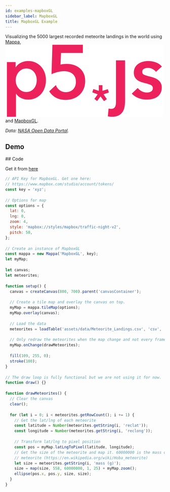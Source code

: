 ```yaml
---
id: examples-mapboxGL
sidebar_label: MapboxGL
title: MapboxGL Example
---
```


Visualizing the 5000 largest recorded meteorite landings in the world using [Mappa](tutorials-getting-started.md), <a href="https://p5js.org/"><img src="assets/img/p5js.svg" class="p5logo"/></a> and [MapboxGL](https://www.mapbox.com/mapbox-gl-js/api/).

*Data: [NASA Open Data Portal](https://data.nasa.gov/Space-Science/Meteorite-Landings/gh4g-9sfh).*

## Demo

<div class="example">
  <div id="canvasContainer"></div>
  <script src="assets/scripts/tile-mapboxGL.js"></script>
</div>

## Code

Get it from [here](https://github.com/cvalenzuela/Mappa/tree/master/examples/tile/MapboxGL)

```javascript
// API Key for MapboxGL. Get one here:
// https://www.mapbox.com/studio/account/tokens/
const key = 'xyz';

// Options for map
const options = {
  lat: 0,
  lng: 0,
  zoom: 4,
  style: 'mapbox://styles/mapbox/traffic-night-v2',
  pitch: 50,
};

// Create an instance of MapboxGL
const mappa = new Mappa('MapboxGL', key);
let myMap;

let canvas;
let meteorites;

function setup() {
  canvas = createCanvas(800, 700).parent('canvasContainer');

  // Create a tile map and overlay the canvas on top.
  myMap = mappa.tileMap(options);
  myMap.overlay(canvas);

  // Load the data
  meteorites = loadTable('assets/data/Meteorite_Landings.csv', 'csv', 'header');

  // Only redraw the meteorites when the map change and not every frame.
  myMap.onChange(drawMeteorites);

  fill(109, 255, 0);
  stroke(100);
}

// The draw loop is fully functional but we are not using it for now.
function draw() {}

function drawMeteorites() {
  // Clear the canvas
  clear();

  for (let i = 0; i < meteorites.getRowCount(); i += 1) {
    // Get the lat/lng of each meteorite
    const latitude = Number(meteorites.getString(i, 'reclat'));
    const longitude = Number(meteorites.getString(i, 'reclong'));

    // Transform lat/lng to pixel position
    const pos = myMap.latLngToPixel(latitude, longitude);
    // Get the size of the meteorite and map it. 60000000 is the mass of the largest
    // meteorite (https://en.wikipedia.org/wiki/Hoba_meteorite)
    let size = meteorites.getString(i, 'mass (g)');
    size = map(size, 558, 60000000, 1, 25) + myMap.zoom();
    ellipse(pos.x, pos.y, size, size);
  }
}
```